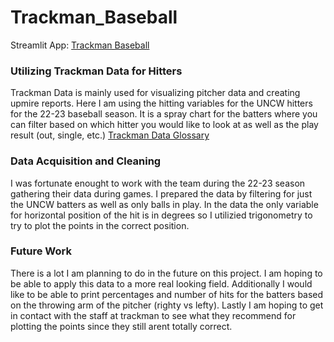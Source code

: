 # Trackman_Baseball
Streamlit App:
[Trackman Baseball](https://trackmanbaseball.streamlit.app/)

### Utilizing Trackman Data for Hitters
Trackman Data is mainly used for visualizing pitcher data and creating upmire reports. Here I am using the hitting variables for the UNCW hitters for the 22-23 baseball season. It is a spray chart for the batters where you can filter based on which hitter you would like to look at as well as the play result (out, single, etc.) 
[Trackman Data Glossary](https://trackmanbaseball.zendesk.com/hc/en-us/articles/5089413493787-V3-FAQs-Radar-Measurement-Glossary-Of-Terms)
### Data Acquisition and Cleaning
I was fortunate enought to work with the team during the 22-23 season gathering their data during games. I prepared the data by filtering for just the UNCW batters as well as only balls in play. In the data the only variable for horizontal position of the hit is in degrees so I utilizied trigonometry to try to plot the points in the correct position. 
### Future Work
There is a lot I am planning to do in the future on this project. I am hoping to be able to apply this data to a more real looking field. Additionally I would like to be able to print percentages and number of hits for the batters based on the throwing arm of the pitcher (righty vs lefty). Lastly I am hoping to get in contact with the staff at trackman to see what they recommend for plotting the points since they still arent totally correct.
